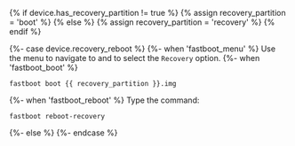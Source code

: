 {% if device.has_recovery_partition != true %}
    {% assign recovery_partition = 'boot' %}
{% else %}
    {% assign recovery_partition = 'recovery' %}
{% endif %}

{%- case device.recovery_reboot %}
{%- when 'fastboot_menu' %}
Use the menu to navigate to and to select the `Recovery` option.
{%- when 'fastboot_boot' %}
```
fastboot boot {{ recovery_partition }}.img
```
{%- when 'fastboot_reboot' %}
Type the command:
```
fastboot reboot-recovery
```
{%- else %}
{%- endcase %}
